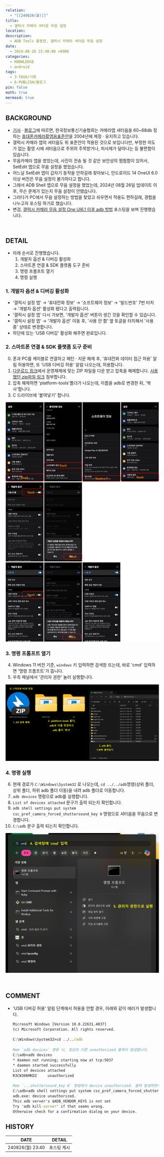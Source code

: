 ```yaml
---
relation:
  - "[[240826(월)]]"
title:
  - 갤럭시 카메라 셔터음 무음 설정
location: 
description:
  - ADB Tools 활용한, 갤럭시 카매라 셔터음 무음 설정
date:
  - 2024-08-26 23:40:00 +0900
categories:
  - KNOWLEDGE
  - android
tags:
  - 3-TASK/기록
  - 6-PUBLISH/블로그
pin: false
math: true
mermaid: true
---
```


## BACKGROUND

- [기사](https://weekly.chosun.com/news/articleView.html?idxno=30003) · [블로그](https://m.blog.naver.com/pauljcjang/222199155306)에 따르면, 한국정보통신기술협회는 카메라앱 셔터음을 60~68db 정하는 [휴대폰카메라촬영음표준안](https://www.tta.or.kr/tta/ttaSearchView.do?key=77&rep=1&searchStandardNo=TTAK.KO-06.0063/R1&searchCate=TTAS)을 2004년에 제정 · 유지하고 있습니다.
- 갤럭시 카매라 앱의 셔터음도 위 표준안이 적용된 것으로 보입니다만, 부정한 의도가 없는 촬영 시에 셔터음으로 주위의 주목받거나, 피사체가 달아나는 등 불편함이 있습니다.
- 무음카메라 앱을 썼었는데, 사진이 전송 될 것 같은 보안상의 찜찜함이 있어서, SetEdit 앱으로 무음 설정을 했었습니다.
- 어느날 SetEdit 앱이 갑자기 동작을 안하길래 찾아보니, 안드로이드 14 OneUI 6.0 이상 버전은 무음 설정이 불가하다고 합니다.
- 그래서 ADB Shell 앱으로 무음 설정을 했었는데, 2024년 08월 26일 업데이트 이후, 무슨 문제가 있는지 무음 설정이 안됐습니다.
- 그러다가 PC에서 무음 설정하는 방법을 찾았고 쉬우면서 적용도 편하길래, 경험을 나누고자 포스팅 하기로 했습니다.
- 변검, [갤럭시 카메라 무음 설정 One UI6.1 이후 adb 방법](https://blog.naver.com/ddihw/223449855441) 포스팅을 보며 진행했습니다.

<br>

## DETAIL

- 아래 순서로 진행했습니다.
	1. 개발자 옵션 & 디버깅 활성화
	2. 스마트폰 연결 & SDK 플랫폼 도구 준비
	3. 명령 프롬프트 열기
	4. 명령 실행

### 1. 개발자 옵션 & 디버깅 활성화

- '갤럭시 설정 앱' → '휴대전화 정보' → '소프트웨어 정보' → '빌드번호' 7번 터치 → '개발자 옵션' 활성화 됐다고 출력됩니다.
- '갤럭시 설정 앱' 다시 가보면, '개발자 옵션' 버튼이 생긴 것을 확인할 수 있습니다.
- '갤럭시 설정 앱' → '개발자 옵션' 이동 후, '사용 안 함' 옆 토글을 터치해서 '사용 중' 상태로 변경합니다.
- 하단에 있는 'USB 디버깅' 활성화 해주면 완료입니다.

### 2. 스마트폰 연결 & SDK 플랫폼 도구 준비

0. 폰과 PC를 케이블로 연결하고 패턴 · 지문 해제 후, '휴대전화 데이터 접근 허용' 알림 허용하면, 또 'USB 디버깅 허용' 알림 나오는데, 허용합니다.
1. [다운로드 링크](https://developer.android.com/tools/releases/platform-tools?hl=ko)에서 운영체제에 맞는 ZIP 파일을 다운 받고 압축을 해제합니다. [사용했던 zip파일 링크](https://raw.githubusercontent.com/1dh21996/1dh21996.github.io/main/assets/posts/1-0.zip) 첨부합니다.
2. 압축 해제하면 'platform-tools'폴더가 나오는데, 이름을 adb로 변경한 뒤, '복사'합니다.
3. C 드라이브에 '붙여넣기' 합니다.

![1-1.png](https://raw.githubusercontent.com/1dh21996/1dh21996.github.io/main/assets/posts/1-1.png)

### 3. 명령 프롬프트 열기

4. Windows 11 버전 기준, `windows` 키 입력하면 검색창 뜨는데, 바로 'cmd' 입력하면 '명령 프롬프트'가 뜹니다.
5. 우측 패널에서 '관리자 권한' 눌러 실행합니다.

![1-2.png](https://raw.githubusercontent.com/1dh21996/1dh21996.github.io/main/assets/posts/1-2.png)

### 4. 명령 실행

6. 현재 경로가 `C:\Windows\System32` 로 나오는데, `cd ../../adb`명령(상위 폴더, 상위 폴더, 하위 adb 폴더 이동)을 내려 adb 폴더로 이동합니다.
7. `adb devices` 명령으로 adb를 실행합니다.
8. `List of devices attached` 문구가 출력 되는지 확인합니다.
9. `adb shell settings put system csc_pref_camera_forced_shuttersound_key 0` 명령으로 셔터음을 무음으로 변경합니다.
10. `C:\adb` 문구 출력 되는지 확인합니다. 

![1-3.png](https://raw.githubusercontent.com/1dh21996/1dh21996.github.io/main/assets/posts/1-3.png)

<br>

## COMMENT

- 'USB 디버깅 허용' 알림 단계에서 허용을 안할 경우, 아래와 같이 에러가 발생합니다.
	```cmd
	Microsoft Windows [Version 10.0.22631.4037]
	(c) Microsoft Corporation. All rights reserved.
	
	C:\Windows\System32>cd ../../adb
	
	Rem `adb devices` 명령 시, 정상과 다른 unauthorized 출력이 발생합니다.
	C:\adb>adb devices
	* daemon not running; starting now at tcp:5037
	* daemon started successfully
	List of devices attached
	R3CW306MKDZ     unauthorized
	
	Rem `...shuttersound_key 0` 명령에서 device unauthorized. 출력 발생하면서 적용이 안됩니다.
	C:\adb>adb shell settings put system csc_pref_camera_forced_shuttersound_key 0
	adb.exe: device unauthorized.
	This adb server's $ADB_VENDOR_KEYS is not set
	Try 'adb kill-server' if that seems wrong.
	Otherwise check for a confirmation dialog on your device.
	```

## HISTORY

| DATE             | DETAIL      |
| ---------------- | ----------- |
| 240826(월) 23:40 | 포스팅 게시 | 